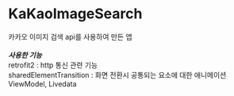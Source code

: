 # KaKaoImageSearch
카카오 이미지 검색 api를 사용하여 만든 앱  
<br>
***사용한 기능***  
retrofit2 : http 통신 관련 기능  
sharedElementTransition : 화면 전환시 공통되는 요소에 대한 애니메이션  
ViewModel, Livedata
